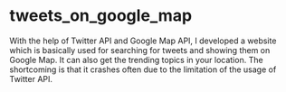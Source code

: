 tweets_on_google_map
====================

With the help of Twitter API and Google Map API, I developed a website which is basically used for searching for tweets and showing them on Google Map. It can also get the trending topics in your location. The shortcoming is that it crashes often due to the limitation of the usage of Twitter API.
